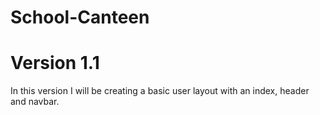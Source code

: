 # School-Canteen

# Version 1.1
  In this version I will be creating a basic user layout with an index, header and navbar.
